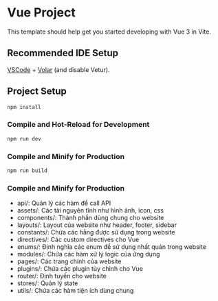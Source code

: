 # Vue Project

This template should help get you started developing with Vue 3 in Vite.

## Recommended IDE Setup

[VSCode](https://code.visualstudio.com/) + [Volar](https://marketplace.visualstudio.com/items?itemName=Vue.volar) (and disable Vetur).

## Project Setup

```sh
npm install
```

### Compile and Hot-Reload for Development

```sh
npm run dev
```

### Compile and Minify for Production

```sh
npm run build
```

### Compile and Minify for Production

* api/: Quản lý các hàm để call API
* assets/: Các tài nguyên tĩnh như hình ảnh, icon, css
* components/: Thành phần dùng chung cho website
* layouts/: Layout của website như header, footer, sidebar
* constants/: Chứa các hằng được sử dụng trong website
* directives/: Các custom directives cho Vue
* enums/: Định nghĩa các enum để sử dụng nhất quán trong website
* modules/: Chứa các hàm xử lý logic của ứng dụng
* pages/: Các trang chính của website
* plugins/: Chứa các plugin tùy chỉnh cho Vue
* router/: Định tuyến cho website
* stores/: Quản lý state
* utils/: Chứa các hàm tiện ích dùng chung